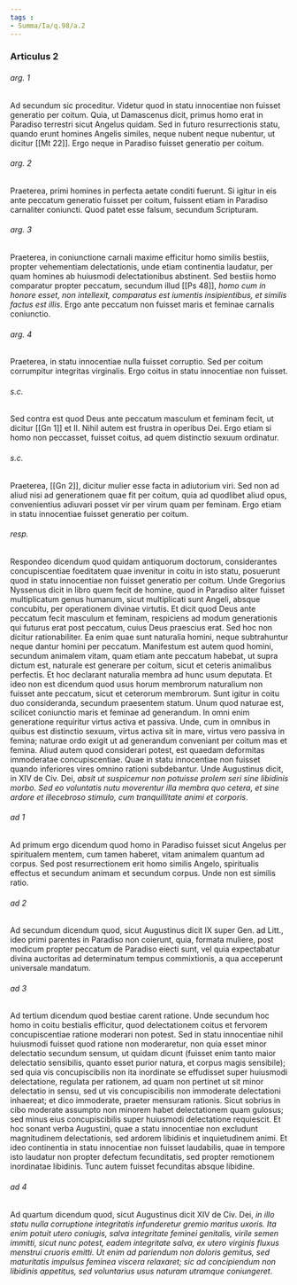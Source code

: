 ```yaml
---
tags : 
- Summa/Ia/q.98/a.2
---
```


### Articulus 2

###### arg. 1
Ad secundum sic proceditur. Videtur quod in statu innocentiae non fuisset generatio per coitum. Quia, ut Damascenus dicit, primus homo erat in Paradiso terrestri sicut Angelus quidam. Sed in futuro resurrectionis statu, quando erunt homines Angelis similes, neque nubent neque nubentur, ut dicitur [[Mt 22]]. Ergo neque in Paradiso fuisset generatio per coitum.

###### arg. 2
Praeterea, primi homines in perfecta aetate conditi fuerunt. Si igitur in eis ante peccatum generatio fuisset per coitum, fuissent etiam in Paradiso carnaliter coniuncti. Quod patet esse falsum, secundum Scripturam.

###### arg. 3
Praeterea, in coniunctione carnali maxime efficitur homo similis bestiis, propter vehementiam delectationis, unde etiam continentia laudatur, per quam homines ab huiusmodi delectationibus abstinent. Sed bestiis homo comparatur propter peccatum, secundum illud [[Ps 48]], *homo cum in honore esset, non intellexit, comparatus est iumentis insipientibus, et similis factus est illis*. Ergo ante peccatum non fuisset maris et feminae carnalis coniunctio.

###### arg. 4
Praeterea, in statu innocentiae nulla fuisset corruptio. Sed per coitum corrumpitur integritas virginalis. Ergo coitus in statu innocentiae non fuisset.

###### s.c.
Sed contra est quod Deus ante peccatum masculum et feminam fecit, ut dicitur [[Gn 1]] et II. Nihil autem est frustra in operibus Dei. Ergo etiam si homo non peccasset, fuisset coitus, ad quem distinctio sexuum ordinatur.

###### s.c.
Praeterea, [[Gn 2]], dicitur mulier esse facta in adiutorium viri. Sed non ad aliud nisi ad generationem quae fit per coitum, quia ad quodlibet aliud opus, convenientius adiuvari posset vir per virum quam per feminam. Ergo etiam in statu innocentiae fuisset generatio per coitum.

###### resp.
Respondeo dicendum quod quidam antiquorum doctorum, considerantes concupiscentiae foeditatem quae invenitur in coitu in isto statu, posuerunt quod in statu innocentiae non fuisset generatio per coitum. Unde Gregorius Nyssenus dicit in libro quem fecit de homine, quod in Paradiso aliter fuisset multiplicatum genus humanum, sicut multiplicati sunt Angeli, absque concubitu, per operationem divinae virtutis. Et dicit quod Deus ante peccatum fecit masculum et feminam, respiciens ad modum generationis qui futurus erat post peccatum, cuius Deus praescius erat. Sed hoc non dicitur rationabiliter. Ea enim quae sunt naturalia homini, neque subtrahuntur neque dantur homini per peccatum. Manifestum est autem quod homini, secundum animalem vitam, quam etiam ante peccatum habebat, ut supra dictum est, naturale est generare per coitum, sicut et ceteris animalibus perfectis. Et hoc declarant naturalia membra ad hunc usum deputata. Et ideo non est dicendum quod usus horum membrorum naturalium non fuisset ante peccatum, sicut et ceterorum membrorum. Sunt igitur in coitu duo consideranda, secundum praesentem statum. Unum quod naturae est, scilicet coniunctio maris et feminae ad generandum. In omni enim generatione requiritur virtus activa et passiva. Unde, cum in omnibus in quibus est distinctio sexuum, virtus activa sit in mare, virtus vero passiva in femina; naturae ordo exigit ut ad generandum conveniant per coitum mas et femina. Aliud autem quod considerari potest, est quaedam deformitas immoderatae concupiscentiae. Quae in statu innocentiae non fuisset quando inferiores vires omnino rationi subdebantur. Unde Augustinus dicit, in XIV de Civ. Dei, *absit ut suspicemur non potuisse prolem seri sine libidinis morbo. Sed eo voluntatis nutu moverentur illa membra quo cetera, et sine ardore et illecebroso stimulo, cum tranquillitate animi et corporis*.

###### ad 1
Ad primum ergo dicendum quod homo in Paradiso fuisset sicut Angelus per spiritualem mentem, cum tamen haberet, vitam animalem quantum ad corpus. Sed post resurrectionem erit homo similis Angelo, spiritualis effectus et secundum animam et secundum corpus. Unde non est similis ratio.

###### ad 2
Ad secundum dicendum quod, sicut Augustinus dicit IX super Gen. ad Litt., ideo primi parentes in Paradiso non coierunt, quia, formata muliere, post modicum propter peccatum de Paradiso eiecti sunt, vel quia expectabatur divina auctoritas ad determinatum tempus commixtionis, a qua acceperunt universale mandatum.

###### ad 3
Ad tertium dicendum quod bestiae carent ratione. Unde secundum hoc homo in coitu bestialis efficitur, quod delectationem coitus et fervorem concupiscentiae ratione moderari non potest. Sed in statu innocentiae nihil huiusmodi fuisset quod ratione non moderaretur, non quia esset minor delectatio secundum sensum, ut quidam dicunt (fuisset enim tanto maior delectatio sensibilis, quanto esset purior natura, et corpus magis sensibile); sed quia vis concupiscibilis non ita inordinate se effudisset super huiusmodi delectatione, regulata per rationem, ad quam non pertinet ut sit minor delectatio in sensu, sed ut vis concupiscibilis non immoderate delectationi inhaereat; et dico immoderate, praeter mensuram rationis. Sicut sobrius in cibo moderate assumpto non minorem habet delectationem quam gulosus; sed minus eius concupiscibilis super huiusmodi delectatione requiescit. Et hoc sonant verba Augustini, quae a statu innocentiae non excludunt magnitudinem delectationis, sed ardorem libidinis et inquietudinem animi. Et ideo continentia in statu innocentiae non fuisset laudabilis, quae in tempore isto laudatur non propter defectum fecunditatis, sed propter remotionem inordinatae libidinis. Tunc autem fuisset fecunditas absque libidine.

###### ad 4
Ad quartum dicendum quod, sicut Augustinus dicit XIV de Civ. Dei, *in illo statu nulla corruptione integritatis infunderetur gremio maritus uxoris. Ita enim potuit utero coniugis, salva integritate feminei genitalis, virile semen immitti, sicut nunc potest, eadem integritate salva, ex utero virginis fluxus menstrui cruoris emitti. Ut enim ad pariendum non doloris gemitus, sed maturitatis impulsus feminea viscera relaxaret; sic ad concipiendum non libidinis appetitus, sed voluntarius usus naturam utramque coniungeret*.

